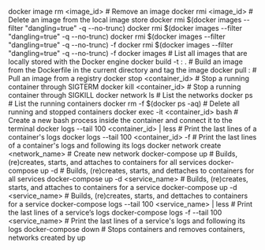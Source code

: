 docker image rm <image_id> # Remove an image
docker rmi <image_id> # Delete an image from the local image store
docker rmi $(docker images --filter "dangling=true" -q --no-trunc)
docker rmi $(docker images --filter "dangling=true" -q --no-trunc)
docker rmi $(docker images --filter "dangling=true" -q --no-trunc) -f
docker rmi $(docker images --filter "dangling=true" -q --no-trunc) -f
docker images # List all images that are locally stored with the Docker engine
docker build -t <image>:<version> . # Build an image from the Dockerfile in the current directory and tag the image
docker pull <image>:<version> # Pull an image from a registry
docker stop <container_id> # Stop a running container through SIGTERM
docker kill <container_id> # Stop a running container through SIGKILL
docker network ls # List the networks
docker ps # List the running containers
docker rm -f $(docker ps -aq) # Delete all running and stopped containers
docker exec -it <container_id> bash # Create a new bash process inside the container and connect it to the terminal
docker logs --tail 100 <container_id> | less # Print the last lines of a container's logs
docker logs --tail 100 <container_id> -f # Print the last lines of a container's logs and following its logs
docker network create <network_name> # Create new network
docker-compose up # Builds, (re)creates, starts, and attaches to containers for all services
docker-compose up -d # Builds, (re)creates, starts, and dettaches to containers for all services
docker-compose up -d <service_name> # Builds, (re)creates, starts, and attaches to containers for a service
docker-compose up -d <service_name> # Builds, (re)creates, starts, and dettaches to containers for a service
docker-compose logs --tail 100 <service_name> | less # Print the last lines of a service’s logs
docker-compose logs -f --tail 100 <service_name> # Print the last lines of a service's logs and following its logs
docker-compose down # Stops containers and removes containers, networks created by up